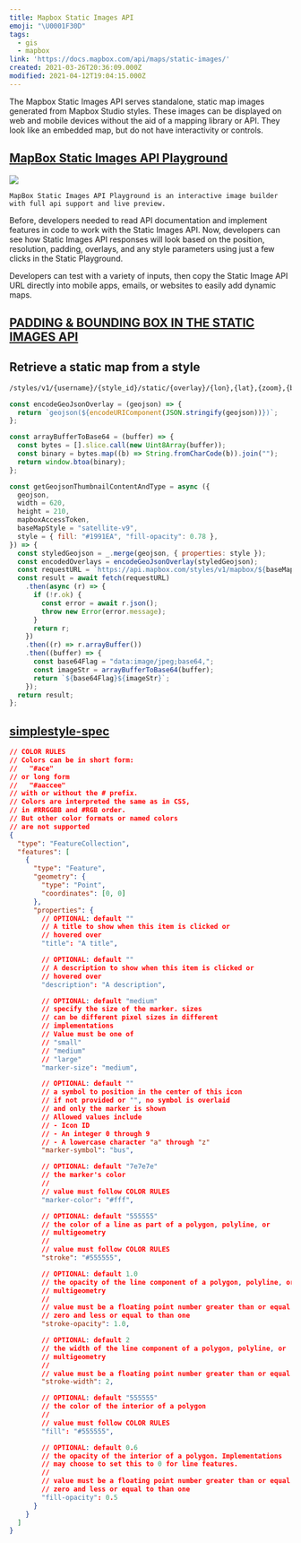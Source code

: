 ```yaml
---
title: Mapbox Static Images API
emoji: "\U0001F30D"
tags:
  - gis
  - mapbox
link: 'https://docs.mapbox.com/api/maps/static-images/'
created: 2021-03-26T20:36:09.000Z
modified: 2021-04-12T19:04:15.000Z
---
```


The Mapbox Static Images API serves standalone, static map images generated from Mapbox Studio styles. These images can be displayed on web and mobile devices without the aid of a mapping library or API. They look like an embedded map, but do not have interactivity or controls.

## [MapBox Static Images API Playground](https://docs.mapbox.com/playground/static/)

![](https://assets.website-files.com/5f2a93fe880654a977c51043/6065d017ad1315f7422ae324_Static%20images%20playground_hero-p-2000.jpeg)

`MapBox Static Images API Playground is an interactive image builder with full api support and live preview.`

Before, developers needed to read API documentation and implement features in code to work with the Static Images API. Now, developers can see how Static Images API responses will look based on the position, resolution, padding, overlays, and any style parameters using just a few clicks in the Static Playground.

Developers can test with a variety of inputs, then copy the Static Image API URL directly into mobile apps, emails, or websites to easily add dynamic maps.

## [PADDING & BOUNDING BOX IN THE STATIC IMAGES API](https://www.mapbox.com/blog/padding-bounding-box-in-the-static-images-api)

## Retrieve a static map from a style

```sh
/styles/v1/{username}/{style_id}/static/{overlay}/{lon},{lat},{zoom},{bearing},{pitch}|{bbox}|{auto}/{width}x{height}{@2x}
```

```js
const encodeGeoJsonOverlay = (geojson) => {
  return `geojson(${encodeURIComponent(JSON.stringify(geojson))})`;
};

const arrayBufferToBase64 = (buffer) => {
  const bytes = [].slice.call(new Uint8Array(buffer));
  const binary = bytes.map((b) => String.fromCharCode(b)).join("");
  return window.btoa(binary);
};

const getGeojsonThumbnailContentAndType = async ({
  geojson,
  width = 620,
  height = 210,
  mapboxAccessToken,
  baseMapStyle = "satellite-v9",
  style = { fill: "#1991EA", "fill-opacity": 0.78 },
}) => {
  const styledGeojson = _.merge(geojson, { properties: style });
  const encodedOverlays = encodeGeoJsonOverlay(styledGeojson);
  const requestURL = `https://api.mapbox.com/styles/v1/mapbox/${baseMapStyle}/static/${encodedOverlays}/auto/${width}x${height}?access_token=${mapboxAccessToken}&attribution=false&logo=false`;
  const result = await fetch(requestURL)
    .then(async (r) => {
      if (!r.ok) {
        const error = await r.json();
        throw new Error(error.message);
      }
      return r;
    })
    .then((r) => r.arrayBuffer())
    .then((buffer) => {
      const base64Flag = "data:image/jpeg;base64,";
      const imageStr = arrayBufferToBase64(buffer);
      return `${base64Flag}${imageStr}`;
    });
  return result;
};
```

## [simplestyle-spec](https://github.com/mapbox/simplestyle-spec/tree/master/1.1.0)

```json
// COLOR RULES
// Colors can be in short form:
//   "#ace"
// or long form
//   "#aaccee"
// with or without the # prefix.
// Colors are interpreted the same as in CSS,
// in #RRGGBB and #RGB order.
// But other color formats or named colors
// are not supported
{
  "type": "FeatureCollection",
  "features": [
    {
      "type": "Feature",
      "geometry": {
        "type": "Point",
        "coordinates": [0, 0]
      },
      "properties": {
        // OPTIONAL: default ""
        // A title to show when this item is clicked or
        // hovered over
        "title": "A title",

        // OPTIONAL: default ""
        // A description to show when this item is clicked or
        // hovered over
        "description": "A description",

        // OPTIONAL: default "medium"
        // specify the size of the marker. sizes
        // can be different pixel sizes in different
        // implementations
        // Value must be one of
        // "small"
        // "medium"
        // "large"
        "marker-size": "medium",

        // OPTIONAL: default ""
        // a symbol to position in the center of this icon
        // if not provided or "", no symbol is overlaid
        // and only the marker is shown
        // Allowed values include
        // - Icon ID
        // - An integer 0 through 9
        // - A lowercase character "a" through "z"
        "marker-symbol": "bus",

        // OPTIONAL: default "7e7e7e"
        // the marker's color
        //
        // value must follow COLOR RULES
        "marker-color": "#fff",

        // OPTIONAL: default "555555"
        // the color of a line as part of a polygon, polyline, or
        // multigeometry
        //
        // value must follow COLOR RULES
        "stroke": "#555555",

        // OPTIONAL: default 1.0
        // the opacity of the line component of a polygon, polyline, or
        // multigeometry
        //
        // value must be a floating point number greater than or equal to
        // zero and less or equal to than one
        "stroke-opacity": 1.0,

        // OPTIONAL: default 2
        // the width of the line component of a polygon, polyline, or
        // multigeometry
        //
        // value must be a floating point number greater than or equal to 0
        "stroke-width": 2,

        // OPTIONAL: default "555555"
        // the color of the interior of a polygon
        //
        // value must follow COLOR RULES
        "fill": "#555555",

        // OPTIONAL: default 0.6
        // the opacity of the interior of a polygon. Implementations
        // may choose to set this to 0 for line features.
        //
        // value must be a floating point number greater than or equal to
        // zero and less or equal to than one
        "fill-opacity": 0.5
      }
    }
  ]
}
```
